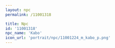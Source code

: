 ```yaml
---
layout: npc
permalink: /11001318

title: Npc
id: '11001318'
npc_name: 'Kabo'
icon_url: 'portrait/npc/11001224_m_kabo_p.png'
---
```

